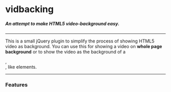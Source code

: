 # vidbacking
##### An attempt to make HTML5 video-background easy.

---

This is a small jQuery plugin to simplify the process of showing HTML5 video as background. You can use this for showing a video on **whole page background** or to show the video as the background of a **<div>**, **<section>**, like elements.

---

### Features
